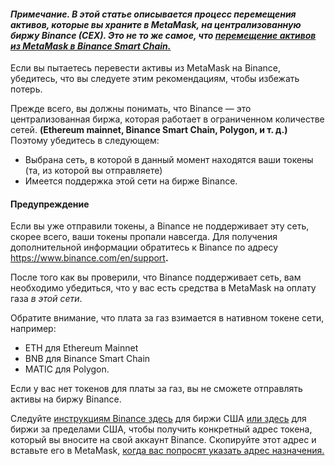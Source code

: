 #### *Примечание. В этой статье описывается процесс перемещения активов, которые вы храните в MetaMask, на централизованную биржу Binance (CEX). Это не то же самое, что [перемещение активов из MetaMask в Binance Smart Chain.](https://support.metamask.io/hc/en-us/articles/360059408871-Sending-funds-to-the-Binance-Network-BSC-)*


Если вы пытаетесь перевести активы из MetaMask на Binance, убедитесь, что вы следуете этим рекомендациям, чтобы избежать потерь.


Прежде всего, вы должны понимать, что Binance — это централизованная биржа, которая работает в ограниченном количестве сетей. **(Ethereum mainnet, Binance Smart Chain, Polygon, и т. д.)** Поэтому убедитесь в следующем:


* Выбрана сеть, в которой в данный момент находятся ваши токены (та, из которой вы отправляете)
* Имеется поддержка этой сети на бирже Binance.



#### Предупреждение


Если вы уже отправили токены, а Binance не поддерживает эту сеть, скорее всего, ваши токены пропали навсегда. Для получения дополнительной информации обратитесь к Binance по адресу <https://www.binance.com/en/support>**.** 



После того как вы проверили, что Binance поддерживает сеть, вам необходимо убедиться, что у вас есть средства в MetaMask на оплату газа *в этой сети*.


Обратите внимание, что плата за газ взимается в нативном токене сети, например:


* ETH для Ethereum Mainnet
* BNB для Binance Smart Chain
* MATIC для Polygon.


Если у вас нет токенов для платы за газ, вы не сможете отправлять активы на биржу Binance.


Следуйте [инструкциям Binance здесь](https://support.binance.us/hc/en-us/articles/360046787054-How-to-Deposit-Crypto) для биржи США [или здесь](https://www.binance.com/en/support/faq/115003764971) для биржи за пределами США, чтобы получить конкретный адрес токена, который вы вносите на свой аккаунт Binance. Скопируйте этот адрес и вставьте его в MetaMask, [когда вас попросят указать адрес назначения.](https://support.metamask.io/hc/en-us/articles/360015488931-How-to-send-ETH-and-ERC-20-tokens-from-your-MetaMask-wallet)

